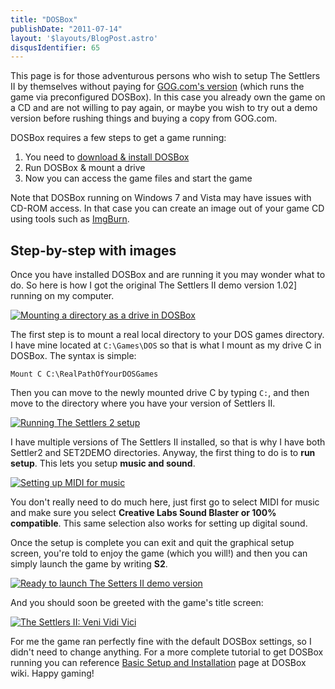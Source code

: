 ```yaml
---
title: "DOSBox"
publishDate: "2011-07-14"
layout: '$layouts/BlogPost.astro'
disqusIdentifier: 65
---
```


This page is for those adventurous persons who wish to setup The Settlers II by themselves without paying for [GOG.com's version](https://www.gog.com/game/the_settlers_2_gold_edition) (which runs the game via preconfigured DOSBox). In this case you already own the game on a CD and are not willing to pay again, or maybe you wish to try out a demo version before rushing things and buying a copy from GOG.com.

DOSBox requires a few steps to get a game running:

1. You need to [download & install DOSBox](https://www.dosbox.com/download.php?main=1)
2. Run DOSBox & mount a drive
3. Now you can access the game files and start the game

Note that DOSBox running on Windows 7 and Vista may have issues with CD-ROM access. In that case you can create an image out of your game CD using tools such as [ImgBurn](https://www.imgburn.com/).

## Step-by-step with images

Once you have installed DOSBox and are running it you may wonder what to do. So here is how I got the original The Settlers II demo version 1.02] running on my computer.

[![Mounting a directory as a drive in DOSBox](/wp-content/uploads/2011/07/DOSBox_Mount.png "DOSBox_Mount")](/wp-content/uploads/2011/07/DOSBox_Mount.png)

The first step is to mount a real local directory to your DOS games directory. I have mine located at `C:\Games\DOS` so that is what I mount as my drive C in DOSBox. The syntax is simple:

`Mount C C:\RealPathOfYourDOSGames`

Then you can move to the newly mounted drive C by typing `C:`, and then move to the directory where you have your version of Settlers II.

[![Running The Settlers 2 setup](/wp-content/uploads/2011/07/DOSBox_Setup.png "DOSBox_Setup")](/wp-content/uploads/2011/07/DOSBox_Setup.png)

I have multiple versions of The Settlers II installed, so that is why I have both Settler2 and SET2DEMO directories. Anyway, the first thing to do is to **run setup**. This lets you setup **music and sound**.

[![Setting up MIDI for music](/wp-content/uploads/2011/07/DOSBox_Setup_MIDI.png "DOSBox_Setup_MIDI")](/wp-content/uploads/2011/07/DOSBox_Setup_MIDI.png)

You don't really need to do much here, just first go to select MIDI for music and make sure you select **Creative Labs Sound Blaster or 100% compatible**. This same selection also works for setting up digital sound.

Once the setup is complete you can exit and quit the graphical setup screen, you're told to enjoy the game (which you will!) and then you can simply launch the game by writing **S2**.

[![Ready to launch The Setters II demo version](/wp-content/uploads/2011/07/DOSBox_S2.png "DOSBox_S2")](/wp-content/uploads/2011/07/DOSBox_S2.png)

And you should soon be greeted with the game's title screen:

[![The Settlers II: Veni Vidi Vici](/wp-content/uploads/2011/07/DOSBox_S2_Title.png "DOSBox_S2_Title")](/wp-content/uploads/2011/07/DOSBox_S2_Title.png)

For me the game ran perfectly fine with the default DOSBox settings, so I didn't need to change anything. For a more complete tutorial to get DOSBox running you can reference [Basic Setup and Installation](https://www.dosbox.com/wiki/Basic_Setup_and_Installation_of_DosBox) page at DOSBox wiki. Happy gaming!
